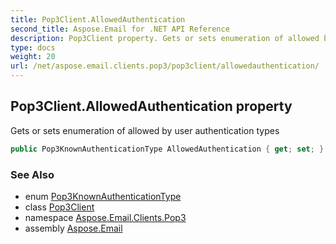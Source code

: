 ```yaml
---
title: Pop3Client.AllowedAuthentication
second_title: Aspose.Email for .NET API Reference
description: Pop3Client property. Gets or sets enumeration of allowed by user authentication types
type: docs
weight: 20
url: /net/aspose.email.clients.pop3/pop3client/allowedauthentication/
---
```

## Pop3Client.AllowedAuthentication property

Gets or sets enumeration of allowed by user authentication types

```csharp
public Pop3KnownAuthenticationType AllowedAuthentication { get; set; }
```

### See Also

* enum [Pop3KnownAuthenticationType](../../pop3knownauthenticationtype/)
* class [Pop3Client](../)
* namespace [Aspose.Email.Clients.Pop3](../../pop3client/)
* assembly [Aspose.Email](../../../)



